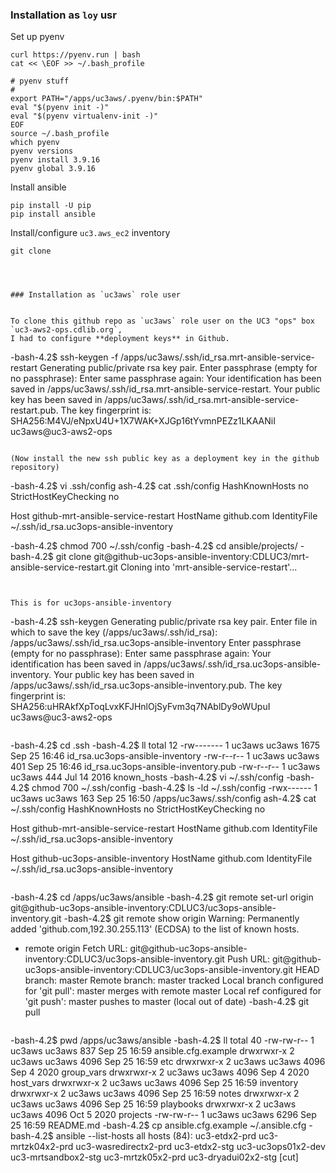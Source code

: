 

### Installation as `loy` usr

Set up pyenv

```
curl https://pyenv.run | bash
cat << \EOF >> ~/.bash_profile

# pyenv stuff
#
export PATH="/apps/uc3aws/.pyenv/bin:$PATH"
eval "$(pyenv init -)" 
eval "$(pyenv virtualenv-init -)" 
EOF
source ~/.bash_profile
which pyenv
pyenv versions
pyenv install 3.9.16
pyenv global 3.9.16
```

Install ansible
```
pip install -U pip
pip install ansible
```

Install/configure `uc3.aws_ec2` inventory

```
git clone 

 


### Installation as `uc3aws` role user


To clone this github repo as `uc3aws` role user on the UC3 "ops" box `uc3-aws2-ops.cdlib.org`,
I had to configure **deployment keys** in Github.

```
-bash-4.2$ ssh-keygen -f /apps/uc3aws/.ssh/id_rsa.mrt-ansible-service-restart
Generating public/private rsa key pair.
Enter passphrase (empty for no passphrase): 
Enter same passphrase again: 
Your identification has been saved in /apps/uc3aws/.ssh/id_rsa.mrt-ansible-service-restart.
Your public key has been saved in /apps/uc3aws/.ssh/id_rsa.mrt-ansible-service-restart.pub.
The key fingerprint is:
SHA256:M4VJ/eNpxU4U+1X7WAK+XJGp16tYvmnPEZz1LKAANiI uc3aws@uc3-aws2-ops
```

(Now install the new ssh public key as a deployment key in the github repository)

```
-bash-4.2$ vi .ssh/config 
ash-4.2$ cat .ssh/config
HashKnownHosts no
StrictHostKeyChecking no

Host github-mrt-ansible-service-restart
    HostName github.com
    IdentityFile ~/.ssh/id_rsa.uc3ops-ansible-inventory

-bash-4.2$ chmod 700 ~/.ssh/config
-bash-4.2$ cd ansible/projects/
-bash-4.2$ git clone git@github-uc3ops-ansible-inventory:CDLUC3/mrt-ansible-service-restart.git
Cloning into 'mrt-ansible-service-restart'...
```


This is for uc3ops-ansible-inventory

```
-bash-4.2$ ssh-keygen
Generating public/private rsa key pair.
Enter file in which to save the key (/apps/uc3aws/.ssh/id_rsa): /apps/uc3aws/.ssh/id_rsa.uc3ops-ansible-inventory
Enter passphrase (empty for no passphrase): 
Enter same passphrase again: 
Your identification has been saved in /apps/uc3aws/.ssh/id_rsa.uc3ops-ansible-inventory.
Your public key has been saved in /apps/uc3aws/.ssh/id_rsa.uc3ops-ansible-inventory.pub.
The key fingerprint is:
SHA256:uHRAkfXpToqLvxKFJHnlOjSyFvm3q7NAblDy9oWUpuI uc3aws@uc3-aws2-ops
```

```
-bash-4.2$ cd .ssh
-bash-4.2$ ll
total 12
-rw------- 1 uc3aws uc3aws 1675 Sep 25 16:46 id_rsa.uc3ops-ansible-inventory
-rw-r--r-- 1 uc3aws uc3aws  401 Sep 25 16:46 id_rsa.uc3ops-ansible-inventory.pub
-rw-r--r-- 1 uc3aws uc3aws  444 Jul 14  2016 known_hosts
-bash-4.2$ vi ~/.ssh/config
-bash-4.2$ chmod 700 ~/.ssh/config
-bash-4.2$ ls -ld ~/.ssh/config 
-rwx------ 1 uc3aws uc3aws 163 Sep 25 16:50 /apps/uc3aws/.ssh/config
ash-4.2$ cat ~/.ssh/config
HashKnownHosts no
StrictHostKeyChecking no

Host github-mrt-ansible-service-restart
    HostName github.com
    IdentityFile ~/.ssh/id_rsa.uc3ops-ansible-inventory

Host github-uc3ops-ansible-inventory
    HostName github.com
    IdentityFile ~/.ssh/id_rsa.uc3ops-ansible-inventory

```

```
-bash-4.2$ cd /apps/uc3aws/ansible
-bash-4.2$ git remote set-url origin git@github-uc3ops-ansible-inventory:CDLUC3/uc3ops-ansible-inventory.git
-bash-4.2$ git remote show origin 
Warning: Permanently added 'github.com,192.30.255.113' (ECDSA) to the list of known hosts.
* remote origin
  Fetch URL: git@github-uc3ops-ansible-inventory:CDLUC3/uc3ops-ansible-inventory.git
  Push  URL: git@github-uc3ops-ansible-inventory:CDLUC3/uc3ops-ansible-inventory.git
  HEAD branch: master
  Remote branch:
    master tracked
  Local branch configured for 'git pull':
    master merges with remote master
  Local ref configured for 'git push':
    master pushes to master (local out of date)
-bash-4.2$ git pull
```

```
-bash-4.2$ pwd
/apps/uc3aws/ansible
-bash-4.2$ ll
total 40
-rw-rw-r-- 1 uc3aws uc3aws  837 Sep 25 16:59 ansible.cfg.example
drwxrwxr-x 2 uc3aws uc3aws 4096 Sep 25 16:59 etc
drwxrwxr-x 2 uc3aws uc3aws 4096 Sep  4  2020 group_vars
drwxrwxr-x 2 uc3aws uc3aws 4096 Sep  4  2020 host_vars
drwxrwxr-x 2 uc3aws uc3aws 4096 Sep 25 16:59 inventory
drwxrwxr-x 2 uc3aws uc3aws 4096 Sep 25 16:59 notes
drwxrwxr-x 2 uc3aws uc3aws 4096 Sep 25 16:59 playbooks
drwxrwxr-x 2 uc3aws uc3aws 4096 Oct  5  2020 projects
-rw-rw-r-- 1 uc3aws uc3aws 6296 Sep 25 16:59 README.md
-bash-4.2$ cp ansible.cfg.example ~/.ansible.cfg
-bash-4.2$ ansible --list-hosts all
  hosts (84):
    uc3-etdx2-prd
    uc3-mrtzk04x2-prd
    uc3-wasredirectx2-prd
    uc3-etdx2-stg
    uc3-uc3ops01x2-dev
    uc3-mrtsandbox2-stg
    uc3-mrtzk05x2-prd
    uc3-dryadui02x2-stg
 [cut]
```


